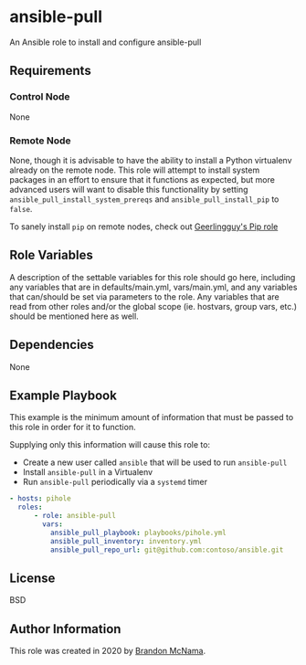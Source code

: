 # ansible-pull

An Ansible role to install and configure ansible-pull

## Requirements

### Control Node

None

### Remote Node

None, though it is advisable to have the ability to install a Python virtualenv
already on the remote node. This role will attempt to install system packages
in an effort to ensure that it functions as expected, but more advanced users
will want to disable this functionality by setting
`ansible_pull_install_system_prereqs` and `ansible_pull_install_pip` to `false`.

To sanely install `pip` on remote nodes, check out
[Geerlingguy's Pip role](https://galaxy.ansible.com/geerlingguy/pip)

## Role Variables

A description of the settable variables for this role should go here, including
any variables that are in defaults/main.yml, vars/main.yml, and any variables
that can/should be set via parameters to the role. Any variables that are read
from other roles and/or the global scope (ie. hostvars, group vars, etc.) should
be mentioned here as well.

## Dependencies

None

## Example Playbook

This example is the minimum amount of information that must be passed to this
role in order for it to function.

Supplying only this information will cause this role to:

* Create a new user called `ansible` that will be used to run `ansible-pull`
* Install `ansible-pull` in a Virtualenv
* Run `ansible-pull` periodically via a `systemd` timer

```yaml
- hosts: pihole
  roles:
      - role: ansible-pull
        vars:
          ansible_pull_playbook: playbooks/pihole.yml
          ansible_pull_inventory: inventory.yml
          ansible_pull_repo_url: git@github.com:contoso/ansible.git
```

## License

BSD

## Author Information

This role was created in 2020 by [Brandon McNama](https://github.com/dwsr).
